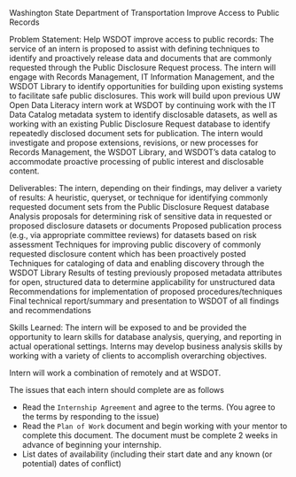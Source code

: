 Washington State Department of Transportation
Improve Access to Public Records

Problem Statement:
Help WSDOT improve access to public records: The service of an intern is proposed to assist with defining techniques to identify and proactively release data and documents that are commonly requested through the Public Disclosure Request process. The intern will engage with Records Management, IT Information Management, and the WSDOT Library to identify opportunities for building upon existing systems to facilitate safe public disclosures. This work will build upon previous UW Open Data Literacy intern work at WSDOT by continuing work with the IT Data Catalog metadata system to identify disclosable datasets, as well as working with an existing Public Disclosure Request database to identify repeatedly disclosed document sets for publication. The intern would investigate and propose extensions, revisions, or new processes for Records Management, the WSDOT Library, and WSDOT’s data catalog to accommodate proactive processing of public interest and disclosable content.

Deliverables:
The intern, depending on their findings, may deliver a variety of results:
A heuristic, queryset, or technique for identifying commonly requested document sets from the Public Disclosure Request database
Analysis proposals for determining risk of sensitive data in requested or proposed disclosure datasets or documents
Proposed publication process (e.g., via appropriate committee reviews) for datasets based on risk assessment
Techniques for improving public discovery of commonly requested disclosure content which has been proactively posted
Techniques for cataloging of data and enabling discovery through the WSDOT Library
Results of testing previously proposed metadata attributes for open, structured data to determine applicability for unstructured data
Recommendations for implementation of proposed procedures/techniques
Final technical report/summary and presentation to WSDOT of all findings and recommendations

Skills Learned:
The intern will be exposed to and be provided the opportunity to learn skills for database analysis, querying, and reporting in actual operational settings. Interns may develop business analysis skills by working with a variety of clients to accomplish overarching objectives.

Intern will work a combination of remotely and at WSDOT.



The issues that each intern should complete are as follows

- Read the `Internship Agreement` and agree to the terms. (You agree to the terms by responding to the issue) 
- Read the `Plan of Work` document and begin working with your mentor to complete this document. The document must be complete 2 weeks in advance of beginning your internship. 
- List dates of availability (including their start date and any known (or potential) dates of conflict)
